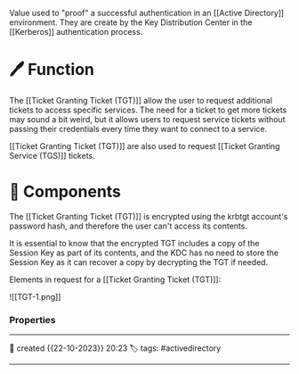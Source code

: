 
Value used to "proof" a successful authentication in an [[Active Directory]] environment. They are create by the Key Distribution Center in the [[Kerberos]] authentication process.


# 🖊️ Function

The [[Ticket Granting Ticket (TGT)]] allow the user to request additional tickets to access specific services. The need for a ticket to get more tickets may sound a bit weird, but it allows users to request service tickets without passing their credentials every time they want to connect to a service.

[[Ticket Granting Ticket (TGT)]] are also used to request [[Ticket Granting Service (TGS)]] tickets.


# 📔 Components

The [[Ticket Granting Ticket (TGT)]] is encrypted using the krbtgt account's password hash, and therefore the user can't access its contents.

It is essential to know that the encrypted TGT includes a copy of the Session Key as part of its contents, and the KDC has no need to store the Session Key as it can recover a copy by decrypting the TGT if needed.

Elements in request for a [[Ticket Granting Ticket (TGT)]]:

![[TGT-1.png]]


### Properties
---
📆 created   {{22-10-2023}} 20:23
🏷️ tags: #activedirectory 

---


